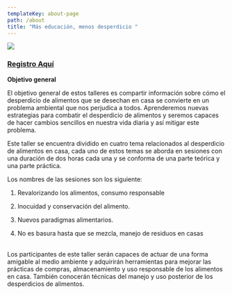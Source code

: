 ```yaml
---
templateKey: about-page
path: /about
title: "Más educación, menos desperdicio "
---
```

![](/img/educación-desperdicio_.png)

<!--StartFragment-->

### **[Registro Aquí](https://visiblesonora.org/mas-educacion-menos-desperdicios)**

**Objetivo general**

<!--StartFragment-->

El objetivo general de estos talleres es compartir información sobre cómo el desperdicio de alimentos que se desechan en casa se convierte en un problema ambiental que nos perjudica a todos. Aprenderemos nuevas estrategias para combatir el desperdicio de alimentos y seremos capaces de hacer cambios sencillos en nuestra vida diaria y así mitigar este problema.

<!--StartFragment-->

Este taller se encuentra dividido en cuatro tema relacionados al desperdicio de alimentos en casa, cada uno de estos temas se aborda en sesiones con una duración de dos horas cada una y se conforma de una parte teórica y una parte práctica.



Los nombres de las sesiones son los siguiente:



1. <!--StartFragment-->

   Revalorizando los alimentos, consumo responsable

   <!--EndFragment-->
2. Inocuidad y conservación del alimento. 
3. Nuevos paradigmas alimentarios. 
4. <!--StartFragment-->

   No es basura hasta que se mezcla, manejo de residuos en casas

   <!--EndFragment-->

\
Los participantes de este taller serán capaces de actuar de una forma amigable al medio ambiente y adquirirán herramientas para mejorar las prácticas de compras, almacenamiento y uso responsable de los alimentos en casa. También conocerán técnicas del manejo y uso posterior de los desperdicios de alimentos.

<!--EndFragment-->